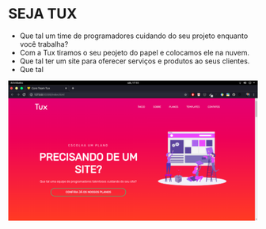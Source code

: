# SEJA TUX
 - Que tal um time de programadores cuidando do seu projeto enquanto você trabalha?
 - Com a Tux tiramos o seu peojeto do papel e colocamos ele na nuvem.
 - Que tal ter um site para oferecer serviços e produtos ao seus clientes.
 - Que tal 


![](screenshot/cap01.png)